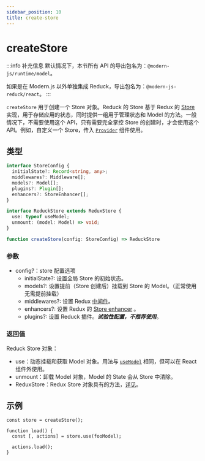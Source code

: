 ```yaml
---
sidebar_position: 10
title: create-store
---
```


# createStore

:::info 补充信息
默认情况下，本节所有 API 的导出包名为：`@modern-js/runtime/model`。

如果是在 Modern.js 以外单独集成 Reduck，导出包名为：`@modern-js-reduck/react`。
:::


`createStore` 用于创建一个 Store 对象。Reduck 的 Store 基于 Redux 的 [Store](https://redux.js.org/api/store) 实现，用于存储应用的状态，同时提供一组用于管理状态和 Model 的方法。一般情况下，不需要使用这个 API，只有需要完全掌控 Store 的创建时，才会使用这个 API。例如，自定义一个 Store，传入 [`Provider`](./Provider.md) 组件使用。


## 类型

```ts
interface StoreConfig {
  initialState?: Record<string, any>;
  middlewares?: Middleware[];
  models?: Model[];
  plugins?: Plugin[];
  enhancers?: StoreEnhancer[];
}

interface ReduckStore extends ReduxStore {
  use: typeof useModel;
  unmount: (model: Model) => void;
}

function createStore(config: StoreConfig) => ReduckStore
```

### 参数

- config?：store 配置选项
  - initialState?: 设置全局 Store 的初始状态。
  - models?: 设置提前（Store 创建后）挂载到 Store 的 Model。（正常使用无需提前挂载）
  - middlewares?: 设置 Redux [中间件](https://redux.js.org/understanding/thinking-in-redux/glossary#middleware)。
  - enhancers?: 设置 Redux 的 [Store enhancer](https://redux.js.org/understanding/thinking-in-redux/glossary#store-enhancer) 。
  - plugins?: 设置 Reduck 插件。***试验性配置，不推荐使用***。

### 返回值

Reduck Store 对象：

- use：动态挂载和获取 Model 对象。用法与 [`useModel`](./use-model.md) 相同，但可以在 React 组件外使用。
- unmount：卸载 Model 对象，Model 的 State 会从 Store 中清除。
- ReduxStore：Redux Store 对象具有的方法，[详见](https://redux.js.org/tutorials/fundamentals/part-4-store#redux-store)。


## 示例
```tsx
const store = createStore();

function load() {
  const [, actions] = store.use(fooModel);

  actions.load();
}
```
